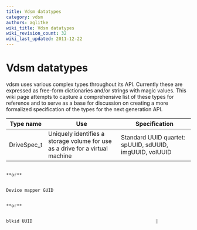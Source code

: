 ```yaml
---
title: Vdsm datatypes
category: vdsm
authors: aglitke
wiki_title: Vdsm datatypes
wiki_revision_count: 32
wiki_last_updated: 2011-12-22
---
```


# Vdsm datatypes

vdsm uses various complex types throughout its API. Currently these are expressed as free-form dictionaries and/or strings with magic values. This wiki page attempts to capture a comprehensive list of these types for reference and to serve as a base for discussion on creating a more formalized specification of the types for the next generation API.

| Type name    | Use                                                                           | Specification                                           |
|--------------|-------------------------------------------------------------------------------|---------------------------------------------------------|
| DriveSpec_t | Uniquely identifies a storage volume for use as a drive for a virtual machine | Standard UUID quartet: spUUID, sdUUID, imgUUID, volUUID 

                                                                                                **or**                                                   

                                                                                                Device mapper GUID                                       

                                                                                                **or**                                                   

                                                                                                blkid UUID                                               |
